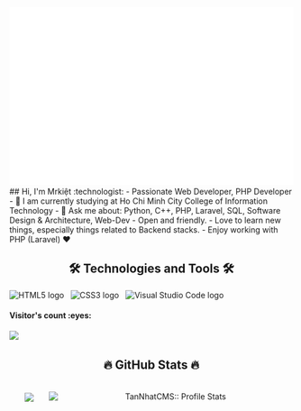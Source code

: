 <a href="#" target="_blank">
  <img src="TanNhatCMS.svg" width="1200" alt="tannhatcms" />
</a>
## Hi, I'm  Mrkiệt :technologist: - Passionate Web Developer, PHP Developer
- 🌱 I am currently studying at Ho Chi Minh City College of Information Technology
- 💬 Ask me about: Python, C++, PHP, Laravel, SQL, Software Design & Architecture, Web-Dev
- Open and friendly.
- Love to learn new things, especially things related to Backend stacks.
- Enjoy working with PHP (Laravel) ❤
<h2 align="center">🛠 Technologies and Tools 🛠</h2>
<!-- https://simpleicons.org/ -->
<span><img src="https://img.shields.io/badge/HTML5-282C34?logo=html5&logoColor=E34F26" alt="HTML5 logo" title="HTML5" height="25" /></span>
&nbsp;
<span><img src="https://img.shields.io/badge/CSS3-282C34?logo=css3&logoColor=1572B6" alt="CSS3 logo" title="CSS3" height="25" /></span>
&nbsp;
<span><img src="https://img.shields.io/badge/VS%20Code-282C34?logo=visual-studio-code&logoColor=007ACC" alt="Visual Studio Code logo" title="Visual Studio Code" height="25" /></span>
&nbsp;
<h4 >Visitor's count :eyes:</h4>
<img src="https://komarev.com/ghpvc/?username=TanNhatCMS&style=flat-square"/>

<br>
<h2 align="center">🔥 GitHub Stats 🔥</h2>
<!-- https://github.com/anuraghazra/github-readme-stats -->
<br>
<div align=center>
  <a href="#" title="TanNhatCMS">
    <img width="315" align="center" src="https://github-readme-stats.vercel.app/api/top-langs/?username=TanNhatCMS&langs_count=10&theme=tokyonight&layout=compact" />
  </a>
  <a href="#" title="TanNhatCMS">
    <img align="right" width="434" src="https://github-readme-stats.vercel.app/api?username=TanNhatCMS&show_icons=true&theme=synthwave" alt="TanNhatCMS:: Profile Stats" />
  </a>
</div>
<!--
**TanNhatCMS/TanNhatCMS** is a ✨ _special_ ✨ repository because its `README.md` (this file) appears on your GitHub profile.
<h4>Top langs :tongue:</h4>
<p><img src="https://github-readme-stats.vercel.app/api/top-langs/?username=TanNhatCMS&langs_count=10&theme=tokyonight&layout=compact" alt="TanNhatCMS:: Top Langs" /></p>
<h4>Profile stats :musical_keyboard:</h4>
<p ><img src="https://github-readme-stats.vercel.app/api?username=TanNhatCMS&show_icons=true&theme=synthwave" alt="TanNhatCMS:: Profile Stats" /></p>

Here are some ideas to get you started:

- 🔭 I’m currently working on ...
- 🌱 I’m currently learning ...
- 👯 I’m looking to collaborate on ...
- 🤔 I’m looking for help with ...
- 💬 Ask me about ...
- 📫 How to reach me: ...
- 😄 Pronouns: ...
- ⚡ Fun fact: ...



-->


